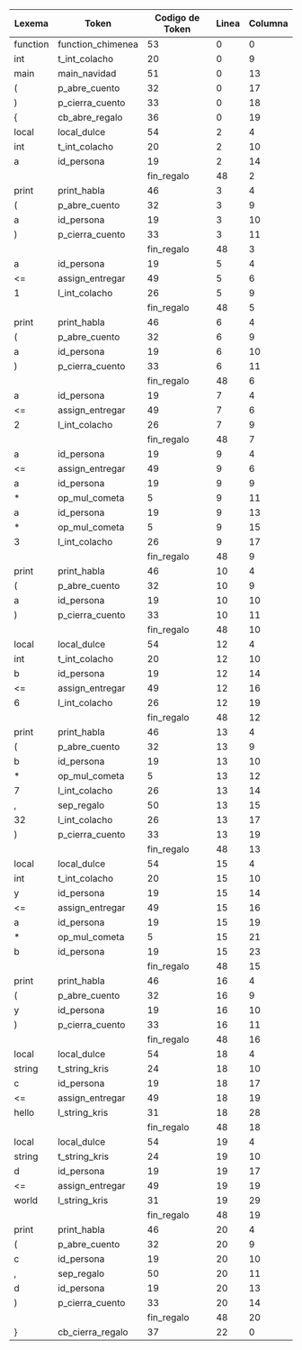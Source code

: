 | Lexema   | Token             | Codigo de Token | Linea | Columna |
| -------- | ----------------- | --------------- | ----- | ------- |
| function | function_chimenea | 53              | 0     | 0       |
| int      | t_int_colacho     | 20              | 0     | 9       |
| main     | main_navidad      | 51              | 0     | 13      |
| (        | p_abre_cuento     | 32              | 0     | 17      |
| )        | p_cierra_cuento   | 33              | 0     | 18      |
| {        | cb_abre_regalo    | 36              | 0     | 19      |
| local    | local_dulce       | 54              | 2     | 4       |
| int      | t_int_colacho     | 20              | 2     | 10      |
| a        | id_persona        | 19              | 2     | 14      |
| |        | fin_regalo        | 48              | 2     | 15      |
| print    | print_habla       | 46              | 3     | 4       |
| (        | p_abre_cuento     | 32              | 3     | 9       |
| a        | id_persona        | 19              | 3     | 10      |
| )        | p_cierra_cuento   | 33              | 3     | 11      |
| |        | fin_regalo        | 48              | 3     | 12      |
| a        | id_persona        | 19              | 5     | 4       |
| <=       | assign_entregar   | 49              | 5     | 6       |
| 1        | l_int_colacho     | 26              | 5     | 9       |
| |        | fin_regalo        | 48              | 5     | 10      |
| print    | print_habla       | 46              | 6     | 4       |
| (        | p_abre_cuento     | 32              | 6     | 9       |
| a        | id_persona        | 19              | 6     | 10      |
| )        | p_cierra_cuento   | 33              | 6     | 11      |
| |        | fin_regalo        | 48              | 6     | 12      |
| a        | id_persona        | 19              | 7     | 4       |
| <=       | assign_entregar   | 49              | 7     | 6       |
| 2        | l_int_colacho     | 26              | 7     | 9       |
| |        | fin_regalo        | 48              | 7     | 10      |
| a        | id_persona        | 19              | 9     | 4       |
| <=       | assign_entregar   | 49              | 9     | 6       |
| a        | id_persona        | 19              | 9     | 9       |
| *        | op_mul_cometa     | 5               | 9     | 11      |
| a        | id_persona        | 19              | 9     | 13      |
| *        | op_mul_cometa     | 5               | 9     | 15      |
| 3        | l_int_colacho     | 26              | 9     | 17      |
| |        | fin_regalo        | 48              | 9     | 18      |
| print    | print_habla       | 46              | 10    | 4       |
| (        | p_abre_cuento     | 32              | 10    | 9       |
| a        | id_persona        | 19              | 10    | 10      |
| )        | p_cierra_cuento   | 33              | 10    | 11      |
| |        | fin_regalo        | 48              | 10    | 12      |
| local    | local_dulce       | 54              | 12    | 4       |
| int      | t_int_colacho     | 20              | 12    | 10      |
| b        | id_persona        | 19              | 12    | 14      |
| <=       | assign_entregar   | 49              | 12    | 16      |
| 6        | l_int_colacho     | 26              | 12    | 19      |
| |        | fin_regalo        | 48              | 12    | 20      |
| print    | print_habla       | 46              | 13    | 4       |
| (        | p_abre_cuento     | 32              | 13    | 9       |
| b        | id_persona        | 19              | 13    | 10      |
| *        | op_mul_cometa     | 5               | 13    | 12      |
| 7        | l_int_colacho     | 26              | 13    | 14      |
| ,        | sep_regalo        | 50              | 13    | 15      |
| 32       | l_int_colacho     | 26              | 13    | 17      |
| )        | p_cierra_cuento   | 33              | 13    | 19      |
| |        | fin_regalo        | 48              | 13    | 20      |
| local    | local_dulce       | 54              | 15    | 4       |
| int      | t_int_colacho     | 20              | 15    | 10      |
| y        | id_persona        | 19              | 15    | 14      |
| <=       | assign_entregar   | 49              | 15    | 16      |
| a        | id_persona        | 19              | 15    | 19      |
| *        | op_mul_cometa     | 5               | 15    | 21      |
| b        | id_persona        | 19              | 15    | 23      |
| |        | fin_regalo        | 48              | 15    | 24      |
| print    | print_habla       | 46              | 16    | 4       |
| (        | p_abre_cuento     | 32              | 16    | 9       |
| y        | id_persona        | 19              | 16    | 10      |
| )        | p_cierra_cuento   | 33              | 16    | 11      |
| |        | fin_regalo        | 48              | 16    | 12      |
| local    | local_dulce       | 54              | 18    | 4       |
| string   | t_string_kris     | 24              | 18    | 10      |
| c        | id_persona        | 19              | 18    | 17      |
| <=       | assign_entregar   | 49              | 18    | 19      |
| hello    | l_string_kris     | 31              | 18    | 28      |
| |        | fin_regalo        | 48              | 18    | 29      |
| local    | local_dulce       | 54              | 19    | 4       |
| string   | t_string_kris     | 24              | 19    | 10      |
| d        | id_persona        | 19              | 19    | 17      |
| <=       | assign_entregar   | 49              | 19    | 19      |
|  world   | l_string_kris     | 31              | 19    | 29      |
| |        | fin_regalo        | 48              | 19    | 30      |
| print    | print_habla       | 46              | 20    | 4       |
| (        | p_abre_cuento     | 32              | 20    | 9       |
| c        | id_persona        | 19              | 20    | 10      |
| ,        | sep_regalo        | 50              | 20    | 11      |
| d        | id_persona        | 19              | 20    | 13      |
| )        | p_cierra_cuento   | 33              | 20    | 14      |
| |        | fin_regalo        | 48              | 20    | 15      |
| }        | cb_cierra_regalo  | 37              | 22    | 0       |
